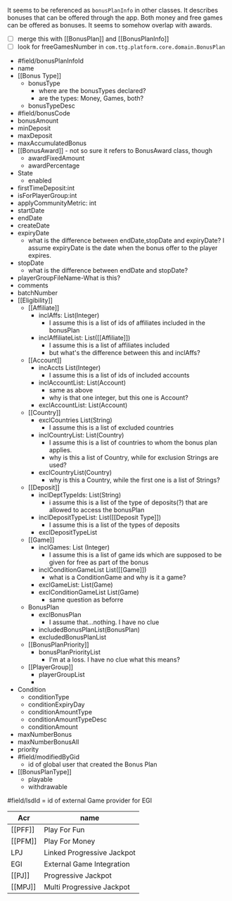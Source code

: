 It seems to be referenced as `bonusPlanInfo`  in other classes. It describes bonuses that can be offered through the app. Both money and free games can be offered as bonuses. It seems to somehow overlap with awards. 
- [ ] merge this with [[BonusPlan]] and [[BonusPlanInfo]]
- [ ] look for freeGamesNumber in `com.ttg.platform.core.domain.BonusPlan`
- #field/bonusPlanInfoId
- name
- [[Bonus Type]]
	- bonusType
		- where are the bonusTypes declared?
		- are the types: Money, Games, both?
	- bonusTypeDesc
- #field/bonusCode
- bonusAmount
- minDeposit
- maxDeposit
- maxAccumulatedBonus
- [[BonusAward]] - not so sure it refers to BonusAward class, though
	- awardFixedAmount
	- awardPercentage
- State
	- enabled
- firstTimeDeposit:int
- isForPlayerGroup:int
- applyCommunityMetric: int
- startDate
- endDate
- createDate
- expiryDate 
	- what is the difference between endDate,stopDate and expiryDate? I assume expiryDate is the date when the bonus offer to the player expires.
- stopDate 
	- what is the difference between endDate and stopDate?
- playerGroupFileName-What is this?
- comments
- batchNumber
- [[Eligibility]]
	- [[Affiliate]]
		- inclAffs: List(Integer)
			- I assume this is a list of ids of affiliates included in the bonusPlan
		- inclAffiliateList: List([[Affiliate]])
			- I assume this is a list of affiliates included
			- but what's the difference between this and inclAffs?
	- [[Account]]
		- incAccts List(Integer)
			- I assume this is a list of ids of included accounts
		- inclAccountList: List(Account)
			- same as above
			- why is that one integer, but this one is Account?
		- exclAccountList: List(Account)
	- [[Country]]
		- exclCountries List(String)
			- I assume this is a list of excluded countries
		- inclCountryList: List(Country)
			- I assume this is a list of countries to whom the bonus plan applies. 
			- why is this a list of Country, while for exclusion Strings are used?
		- exclCountryList(Country)
			- why is this a Country, while the first one is a list of Strings?
	- [[Deposit]]
		- inclDeptTypeIds: List(String)
			- i assume this is a list of the type of deposits(?) that are allowed to access the bonusPlan
		- inclDepositTypeList: List([[Deposit Type]])
			- I assume this is a list of the types of deposits
		- exclDepositTypeList
	- [[Game]]
		- inclGames: List (Integer)
			- I assume this is a list of game ids which are supposed to be given for free as part of the bonus
		- inclConditionGameList List([[Game]])
			- what is a ConditionGame and why is it a game?
		- exclGameList: List(Game)
		- exclConditionGameList List(Game)
			- same question as beforre
	- BonusPlan
		- exclBonusPlan
			- I assume that...nothing. I have no clue
		- includedBonusPlanList(BonusPlan)
		- excludedBonusPlanList
	- [[BonusPlanPriority]]
		- bonusPlanPriorityList
			- I'm at a loss. I have no clue what this means?
	- [[PlayerGroup]]
		- playerGroupList
		- 
- Condition
	- conditionType
	- conditionExpiryDay
	- conditionAmountType
	- conditionAmountTypeDesc
	- conditionAmount
- maxNumberBonus
- maxNumberBonusAll
- priority
- #field/modifiedByGid
	- id of global user that created the Bonus Plan
- [[BonusPlanType]]
	- playable
	- withdrawable



#field/lsdId = id of external Game provider for EGI


| Acr | name |
| ---- | ---- |
| [[PFF]] | Play For Fun |
| [[PFM]] | Play For Money |
| LPJ | Linked Progressive Jackpot |
| EGI | External Game Integration |
| [[PJ]]  | Progressive Jackpot |
| [[MPJ]] | Multi Progressive Jackpot |


